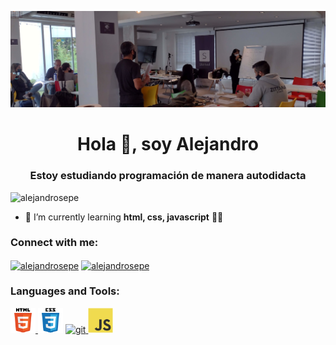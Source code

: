 ![Header](https://github.com/alejandrosepe/alejandrosepe/blob/010a50b2235e6a49367596711ca3b74f6782fdbf/fondo%20stensul.png "Header")
<h1 align="center">Hola 👋, soy Alejandro</h1>
<h3 align="center">Estoy estudiando programación de manera autodidacta</h3>

<p align="left"> <img src="https://komarev.com/ghpvc/?username=alejandrosepe&label=Profile%20views&color=0e75b6&style=flat" alt="alejandrosepe" /> </p>

- 🌱 I’m currently learning **html, css, javascript** :man_student:

<h3 align="left">Connect with me:</h3>
<p align="left">
<a href="https://codepen.io/alejandrosepe" target="blank"><img align="center" src="https://raw.githubusercontent.com/rahuldkjain/github-profile-readme-generator/master/src/images/icons/Social/codepen.svg" alt="alejandrosepe" height="30" width="40" /></a>
<a href="https://linkedin.com/in/alejandrosepe" target="blank"><img align="center" src="https://raw.githubusercontent.com/rahuldkjain/github-profile-readme-generator/master/src/images/icons/Social/linked-in-alt.svg" alt="alejandrosepe" height="30" width="40" /></a>
</p>

<h3 align="left">Languages and Tools:</h3>
<p align="left"> <a href="https://www.w3schools.com/css/" target="_blank" rel="noreferrer"> <img src="https://raw.githubusercontent.com/devicons/devicon/master/icons/html5/html5-original-wordmark.svg" alt="html5" width="40" height="40"/> </a> <img src="https://raw.githubusercontent.com/devicons/devicon/master/icons/css3/css3-original-wordmark.svg" alt="css3" width="40" height="40"/> </a> <a href="https://git-scm.com/" target="_blank" rel="noreferrer"> <img src="https://www.vectorlogo.zone/logos/git-scm/git-scm-icon.svg" alt="git" width="40" height="40"/> </a> <a href="https://www.w3.org/html/" target="_blank" rel="noreferrer">  <a href="https://developer.mozilla.org/en-US/docs/Web/JavaScript" target="_blank" rel="noreferrer"> <img src="https://raw.githubusercontent.com/devicons/devicon/master/icons/javascript/javascript-original.svg" alt="javascript" width="40" height="40"/> </a> </p>
